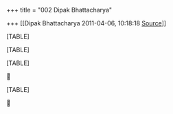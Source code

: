 +++
title = "002 Dipak Bhattacharya"

+++
[[Dipak Bhattacharya	2011-04-06, 10:18:18 [Source](https://groups.google.com/g/bvparishat/c/5Tues0YBxF8)]]



[TABLE]

[TABLE]

[TABLE]



[TABLE]



